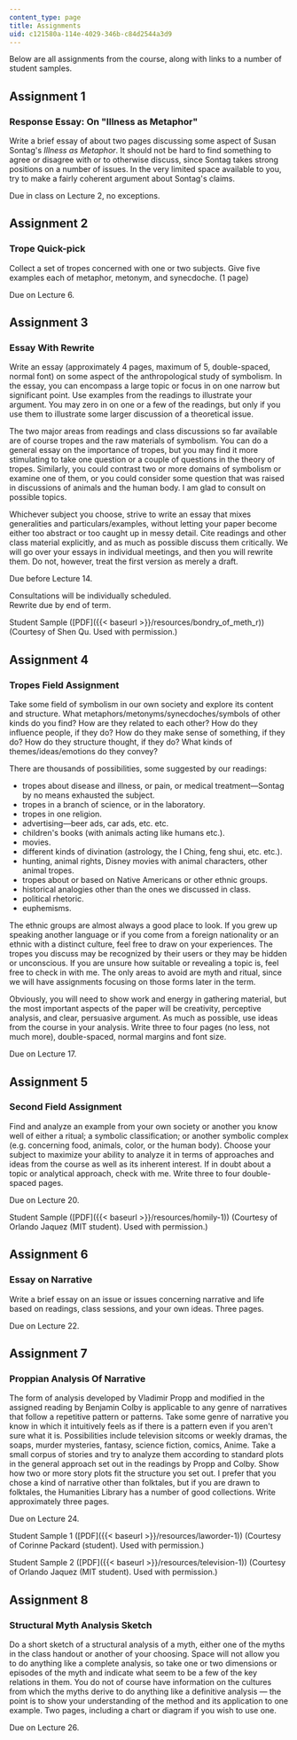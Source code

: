 ```yaml
---
content_type: page
title: Assignments
uid: c121580a-114e-4029-346b-c84d2544a3d9
---
```


Below are all assignments from the course, along with links to a number of student samples.

Assignment 1
------------

### Response Essay: On "Illness as Metaphor"

Write a brief essay of about two pages discussing some aspect of Susan Sontag's _Illness as Metaphor_. It should not be hard to find something to agree or disagree with or to otherwise discuss, since Sontag takes strong positions on a number of issues. In the very limited space available to you, try to make a fairly coherent argument about Sontag's claims.

Due in class on Lecture 2, no exceptions.

Assignment 2
------------

### Trope Quick-pick

Collect a set of tropes concerned with one or two subjects. Give five examples each of metaphor, metonym, and synecdoche. (1 page)

Due on Lecture 6.

Assignment 3
------------

### Essay With Rewrite

Write an essay (approximately 4 pages, maximum of 5, double-spaced, normal font) on some aspect of the anthropological study of symbolism. In the essay, you can encompass a large topic or focus in on one narrow but significant point. Use examples from the readings to illustrate your argument. You may zero in on one or a few of the readings, but only if you use them to illustrate some larger discussion of a theoretical issue.

The two major areas from readings and class discussions so far available are of course tropes and the raw materials of symbolism. You can do a general essay on the importance of tropes, but you may find it more stimulating to take one question or a couple of questions in the theory of tropes. Similarly, you could contrast two or more domains of symbolism or examine one of them, or you could consider some question that was raised in discussions of animals and the human body. I am glad to consult on possible topics.

Whichever subject you choose, strive to write an essay that mixes generalities and particulars/examples, without letting your paper become either too abstract or too caught up in messy detail. Cite readings and other class material explicitly, and as much as possible discuss them critically. We will go over your essays in individual meetings, and then you will rewrite them. Do not, however, treat the first version as merely a draft.

Due before Lecture 14.

Consultations will be individually scheduled.  
Rewrite due by end of term.

Student Sample ([PDF]({{< baseurl >}}/resources/bondry_of_meth_r)) (Courtesy of Shen Qu. Used with permission.)

Assignment 4
------------

### Tropes Field Assignment

Take some field of symbolism in our own society and explore its content and structure. What metaphors/metonyms/synecdoches/symbols of other kinds do you find? How are they related to each other? How do they influence people, if they do? How do they make sense of something, if they do? How do they structure thought, if they do? What kinds of themes/ideas/emotions do they convey?

There are thousands of possibilities, some suggested by our readings:

*   tropes about disease and illness, or pain, or medical treatment—Sontag by no means exhausted the subject.
*   tropes in a branch of science, or in the laboratory.
*   tropes in one religion.
*   advertising—beer ads, car ads, etc. etc.
*   children's books (with animals acting like humans etc.).
*   movies.
*   different kinds of divination (astrology, the I Ching, feng shui, etc. etc.).
*   hunting, animal rights, Disney movies with animal characters, other animal tropes.
*   tropes about or based on Native Americans or other ethnic groups.
*   historical analogies other than the ones we discussed in class.
*   political rhetoric.
*   euphemisms.

The ethnic groups are almost always a good place to look. If you grew up speaking another language or if you come from a foreign nationality or an ethnic with a distinct culture, feel free to draw on your experiences. The tropes you discuss may be recognized by their users or they may be hidden or unconscious. If you are unsure how suitable or revealing a topic is, feel free to check in with me. The only areas to avoid are myth and ritual, since we will have assignments focusing on those forms later in the term.

Obviously, you will need to show work and energy in gathering material, but the most important aspects of the paper will be creativity, perceptive analysis, and clear, persuasive argument. As much as possible, use ideas from the course in your analysis. Write three to four pages (no less, not much more), double-spaced, normal margins and font size.

Due on Lecture 17.

Assignment 5
------------

### Second Field Assignment

Find and analyze an example from your own society or another you know well of either a ritual; a symbolic classification; or another symbolic complex (e.g. concerning food, animals, color, or the human body). Choose your subject to maximize your ability to analyze it in terms of approaches and ideas from the course as well as its inherent interest. If in doubt about a topic or analytical approach, check with me. Write three to four double-spaced pages.

Due on Lecture 20.

Student Sample ([PDF]({{< baseurl >}}/resources/homily-1)) (Courtesy of Orlando Jaquez (MIT student). Used with permission.)

Assignment 6
------------

### Essay on Narrative

Write a brief essay on an issue or issues concerning narrative and life based on readings, class sessions, and your own ideas. Three pages.

Due on Lecture 22.

Assignment 7
------------

### Proppian Analysis Of Narrative

The form of analysis developed by Vladimir Propp and modified in the assigned reading by Benjamin Colby is applicable to any genre of narratives that follow a repetitive pattern or patterns. Take some genre of narrative you know in which it intuitively feels as if there is a pattern even if you aren't sure what it is. Possibilities include television sitcoms or weekly dramas, the soaps, murder mysteries, fantasy, science fiction, comics, Anime. Take a small corpus of stories and try to analyze them according to standard plots in the general approach set out in the readings by Propp and Colby. Show how two or more story plots fit the structure you set out. I prefer that you chose a kind of narrative other than folktales, but if you are drawn to folktales, the Humanities Library has a number of good collections. Write approximately three pages.

Due on Lecture 24.

Student Sample 1 ([PDF]({{< baseurl >}}/resources/laworder-1)) (Courtesy of Corinne Packard (student). Used with permission.)

Student Sample 2 ([PDF]({{< baseurl >}}/resources/television-1)) (Courtesy of Orlando Jaquez (MIT student). Used with permission.)

Assignment 8
------------

### Structural Myth Analysis Sketch

Do a short sketch of a structural analysis of a myth, either one of the myths in the class handout or another of your choosing. Space will not allow you to do anything like a complete analysis, so take one or two dimensions or episodes of the myth and indicate what seem to be a few of the key relations in them. You do not of course have information on the cultures from which the myths derive to do anything like a definitive analysis — the point is to show your understanding of the method and its application to one example. Two pages, including a chart or diagram if you wish to use one.

Due on Lecture 26.